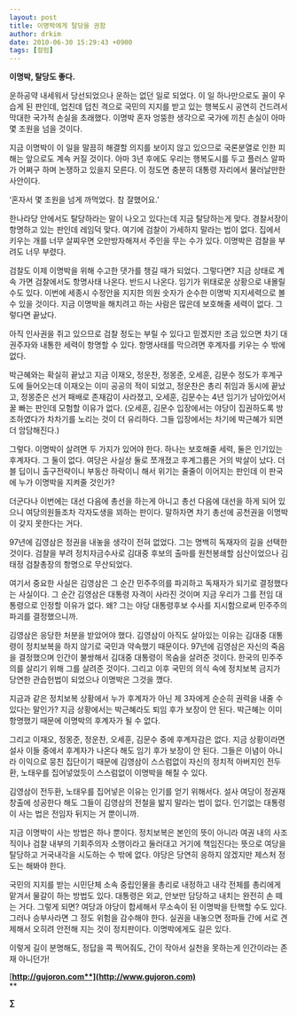 ```yaml
---
layout: post
title: 이명박에게 탈당을 권함
author: drkim
date: 2010-06-30 15:29:43 +0900
tags: [컬럼]
---
```

**이명박, 탈당도 좋다.**



운하공약 내세워서 당선되었으나 운하는 없던 일로 되었다. 이 일 하나만으로도 꼴이 우습게 된 판인데, 업친데 덥친 격으로 국민의 지지를 받고 있는 행복도시 공연히 건드려서 막대한 국가적 손실을 초래했다. 이명박 혼자 엉뚱한 생각으로 국가에 끼친 손실이 아마 몇 조원을 넘을 것이다. 



지금 이명박이 이 일을 말끔히 해결할 의지를 보이지 않고 있으므로 국론분열로 인한 피해는 앞으로도 계속 커질 것이다. 아마 3년 후에도 우리는 행복도시를 두고 플러스 알파가 어쩌구 하며 논쟁하고 있을지 모른다. 이 정도면 충분히 대통령 자리에서 물러날만한 사안이다. 



‘혼자서 몇 조원을 넘게 까먹었다. 참 잘했어요.’



한나라당 안에서도 탈당하라는 말이 나오고 있다는데 지금 탈당하는게 맞다. 경찰서장이 항명하고 있는 판인데 레임덕 맞다. 여기에 검찰이 가세하지 말라는 법이 없다. 집에서 키우는 개를 너무 살찌우면 오만방자해져서 주인을 무는 수가 있다. 이명박은 검찰을 부려도 너무 부렸다. 



검찰도 이제 이명박을 위해 수고한 댓가를 챙길 때가 되었다. 그렇다면? 지금 상태로 계속 가면 검찰에서도 항명사태 나온다. 반드시 나온다. 임기가 위태로운 상황으로 내몰릴 수도 있다. 이번에 세종시 수정안을 지지한 의원 숫자가 순수한 이명박 지지세력으로 볼 수 있을 것이다. 지금 이명박을 해치려고 하는 사람은 많은데 보호해줄 세력이 없다. 그렇다면 끝났다.



아직 인사권을 쥐고 있으므로 검찰 정도는 부릴 수 있다고 믿겠지만 조금 있으면 차기 대권주자와 내통한 세력이 항명할 수 있다. 항명사태를 막으려면 후계자를 키우는 수 밖에 없다. 



박근혜와는 확실히 끝났고 지금 이재오, 정운찬, 정몽준, 오세훈, 김문수 정도가 후계구도에 들어오는데 이재오는 이미 공공의 적이 되었고, 정운찬은 총리 취임과 동시에 끝났고, 정몽준은 선거 패배로 존재감이 사라졌고, 오세훈, 김문수는 4년 임기가 남아있어서 꿀 빠는 판인데 모험할 이유가 없다. (오세훈, 김문수 입장에서는 야당이 집권하도록 방조하였다가 차차기를 노리는 것이 더 유리하다. 그들 입장에서는 차기에 박근혜가 되면 더 암담해진다.)



그렇다. 이명박이 살려면 두 가지가 있어야 한다. 하나는 보호해줄 세력, 둘은 인기있는 후계자다. 그 둘이 없다. 여당은 사실상 둘로 쪼개졌고 후계그룹은 거의 박살이 났다. 더블 딥이니 출구전략이니 부동산 하락이니 해서 위기는 줄줄이 이어지는 판인데 이 판국에 누가 이명박을 지켜줄 것인가? 



더군다나 이번에는 대선 다음에 총선을 하는게 아니고 총선 다음에 대선을 하게 되어 있으니 여당의원들조차 각자도생을 꾀하는 판이다. 말하자면 차기 총선에 공천권을 이명박이 갖지 못한다는 거다.



97년에 김영삼은 정권을 내놓을 생각이 전혀 없었다. 그는 명백히 독재자의 길을 선택한 것이다. 검찰을 부려 정치자금수사로 김대중 후보의 출마를 원천봉쇄할 심산이었으나 김태정 검찰총장의 항명으로 무산되었다. 



여기서 중요한 사실은 김영삼은 그 순간 민주주의를 파괴하고 독재자가 되기로 결정했다는 사실이다. 그 순간 김영삼은 대통령 자격이 사라진 것이며 지금 우리가 그를 전임 대통령으로 인정할 이유가 없다. 왜? 그는 야당 대통령후보 수사를 지시함으로써 민주주의 파괴를 결정했으니까. 



김영삼은 응당한 처분을 받았어야 했다. 김영삼이 아직도 살아있는 이유는 김대중 대통령이 정치보복을 하지 않기로 국민과 약속했기 때문이다. 97년에 김영삼은 자신의 죽음을 결정했으며 인간이 불쌍해서 김대중 대통령이 목숨을 살려준 것이다. 한국의 민주주의를 살리기 위해 그를 살려준 것이다. 그리고 이후 국민의 의식 속에 정치보복 금지가 당연한 관습헌법이 되었으나 이명박은 그것을 깼다. 



지금과 같은 정치보복 상황에서 누가 후계자가 아닌 제 3자에게 순순히 권력을 내줄 수 있다는 말인가? 지금 상황에서는 박근혜라도 퇴임 후가 보장이 안 된다. 박근혜는 이미 항명했기 때문에 이명박의 후계자가 될 수 없다. 



그리고 이재오, 정몽준, 정운찬, 오세훈, 김문수 중에 후계자감은 없다. 지금 상황이라면 설사 이들 중에서 후계자가 나온다 해도 임기 후가 보장이 안 된다. 그들은 이념이 아니라 이익으로 뭉친 집단이기 때문에 김영삼이 스스럼없이 자신의 정치적 아버지인 전두환, 노태우를 집어넣었듯이 스스럼없이 이명박을 해칠 수 있다. 



김영삼이 전두환, 노태우를 집어넣은 이유는 인기를 얻기 위해서다. 설사 여당이 정권재창출에 성공한다 해도 그들이 김영삼의 전철을 밟지 말라는 법이 없다. 인기없는 대통령이 사는 법은 전임자 뒤지는 거 뿐이니까.



지금 이명박이 사는 방법은 하나 뿐이다. 정치보복은 본인의 뜻이 아니라 여권 내의 사조직이나 검찰 내부의 기회주의자 소행이라고 둘러대고 거기에 책임진다는 뜻으로 여당을 탈당하고 거국내각을 시도하는 수 밖에 없다. 야당은 당연히 응하지 않겠지만 제스처 정도는 해봐야 한다. 



국민의 지지를 받는 시민단체 소속 중립인물을 총리로 내정하고 내각 전체를 총리에게 맡겨서 물갈이 하는 방법도 있다. 대통령은 외교, 안보만 담당하고 내치는 완전히 손 떼는 거다. 그렇게 되면? 여당과 야당이 합세해서 무소속이 된 이명박을 탄핵할 수도 있다. 그러나 승부사라면 그 정도 위험을 감수해야 한다. 실권을 내놓으면 정파들 간에 서로 견제해서 오히려 안전해 지는 것이 정치판이다. 이명박에게도 길은 있다.



이렇게 길이 분명해도, 정답을 콕 찍어줘도, 간이 작아서 실천을 못하는게 인간이라는 존재 아니던가! 









[**http://gujoron.com**](http://www.gujoron.com)**  
** 

**∑**